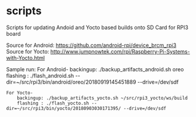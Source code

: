 # scripts
Scripts for updating Andoid and Yocto based builds onto SD Card for RPI3 board

Source for Android: https://github.com/android-rpi/device_brcm_rpi3
Source for Yocto: http://www.jumpnowtek.com/rpi/Raspberry-Pi-Systems-with-Yocto.html

Sample run:
    For Android-
        backingup: ./backup_artifacts_android.sh oreo
        flashing : ./flash_android.sh --dir=~/src/rpi3/bin/android/oreo/20180919145451889 --drive=/dev/sdf

    For Yocto-
        backingup: ./backup_artifacts_yocto.sh ~/src/rpi3_yocto/ws/build
        flashing : ./flash_yocto.sh --dir=~/src/rpi3/bin/yocto/20180903030171395/ --drive=/dev/sdf
